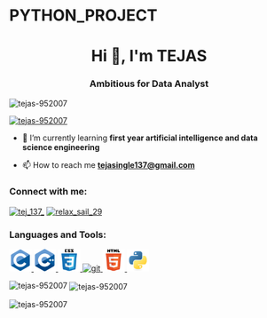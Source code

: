 # PYTHON_PROJECT
<h1 align="center">Hi 👋, I'm TEJAS</h1>
<h3 align="center">Ambitious for Data Analyst</h3>

<p align="left"> <img src="https://komarev.com/ghpvc/?username=tejas-952007&label=Profile%20views&color=0e75b6&style=flat" alt="tejas-952007" /> </p>

<p align="left"> <a href="https://github.com/ryo-ma/github-profile-trophy"><img src="https://github-profile-trophy.vercel.app/?username=tejas-952007" alt="tejas-952007" /></a> </p>

- 🌱 I’m currently learning **first year artificial intelligence and data science engineering**

- 📫 How to reach me **tejasingle137@gmail.com**

<h3 align="left">Connect with me:</h3>
<p align="left">
<a href="https://instagram.com/tej_137_" target="blank"><img align="center" src="https://raw.githubusercontent.com/rahuldkjain/github-profile-readme-generator/master/src/images/icons/Social/instagram.svg" alt="tej_137_" height="30" width="40" /></a>
<a href="https://www.codechef.com/users/relax_sail_29" target="blank"><img align="center" src="https://cdn.jsdelivr.net/npm/simple-icons@3.1.0/icons/codechef.svg" alt="relax_sail_29" height="30" width="40" /></a>
</p>

<h3 align="left">Languages and Tools:</h3>
<p align="left"> <a href="https://www.cprogramming.com/" target="_blank" rel="noreferrer"> <img src="https://raw.githubusercontent.com/devicons/devicon/master/icons/c/c-original.svg" alt="c" width="40" height="40"/> </a> <a href="https://www.w3schools.com/cpp/" target="_blank" rel="noreferrer"> <img src="https://raw.githubusercontent.com/devicons/devicon/master/icons/cplusplus/cplusplus-original.svg" alt="cplusplus" width="40" height="40"/> </a> <a href="https://www.w3schools.com/css/" target="_blank" rel="noreferrer"> <img src="https://raw.githubusercontent.com/devicons/devicon/master/icons/css3/css3-original-wordmark.svg" alt="css3" width="40" height="40"/> </a> <a href="https://git-scm.com/" target="_blank" rel="noreferrer"> <img src="https://www.vectorlogo.zone/logos/git-scm/git-scm-icon.svg" alt="git" width="40" height="40"/> </a> <a href="https://www.w3.org/html/" target="_blank" rel="noreferrer"> <img src="https://raw.githubusercontent.com/devicons/devicon/master/icons/html5/html5-original-wordmark.svg" alt="html5" width="40" height="40"/> </a> <a href="https://www.python.org" target="_blank" rel="noreferrer"> <img src="https://raw.githubusercontent.com/devicons/devicon/master/icons/python/python-original.svg" alt="python" width="40" height="40"/> </a> </p>

<p><img align="left" src="https://github-readme-stats.vercel.app/api/top-langs?username=tejas-952007&show_icons=true&locale=en&layout=compact" alt="tejas-952007" /></p>

<p>&nbsp;<img align="center" src="https://github-readme-stats.vercel.app/api?username=tejas-952007&show_icons=true&locale=en" alt="tejas-952007" /></p>

<p><img align="center" src="https://github-readme-streak-stats.herokuapp.com/?user=tejas-952007&" alt="tejas-952007" /></p>

